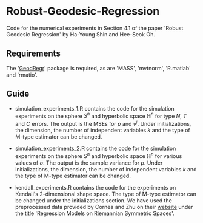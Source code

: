 # Robust-Geodesic-Regression

Code for the numerical experiments in Section 4.1 of the paper 'Robust Geodesic Regression' by Ha-Young Shin and Hee-Seok Oh. 

## Requirements

The '[GeodRegr](https://github.com/hayoungshin1/GeodRegr)' package is required, as are 'MASS', 'mvtnorm', 'R.matlab' and 'rmatio'.

## Guide

- simulation_experiments_1.R contains the code for the simulation experiments on the sphere $S^n$ and hyperbolic space $\mathbb{H}^n$ for type $N$, $T$ and $C$ errors. The output is the MSEs for $p$ and $v^j$. Under initializations, the dimension, the number of independent variables $k$ and the type of M-type estimator can be changed.

- simulation_experiments_2.R contains the code for the simulation experiments on the sphere $S^n$ and hyperbolic space $\mathbb{H}^n$ for various values of $\sigma$. The output is the sample variance for $p$. Under initializations, the dimension, the number of independent variables $k$ and the type of M-type estimator can be changed.

- kendall_experiments.R contains the code for the experiments on Kendall's 2-dimensional shape space. The type of M-type estimator can be changed under the initializations section. We have used the preprocessed data provided by Cornea and Zhu on their [website]( http://www.bios.unc.edu/research/bias/software.html) under the title 'Regression Models on Riemannian Symmetric Spaces'.
